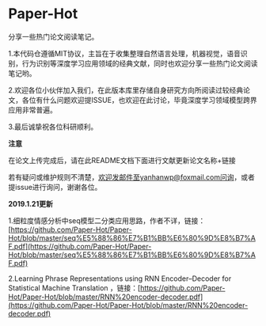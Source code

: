 # Paper-Hot
分享一些热门论文阅读笔记。

1.本代码仓遵循MIT协议，主旨在于收集整理自然语言处理，机器视觉，语音识别，行为识别等深度学习应用领域的经典文献，同时也欢迎分享一些热门论文阅读笔记哟。

2.欢迎各位小伙伴加入我们，在此版本库里存储自身研究方向所阅读过较经典论文，各位有什么问题欢迎提ISSUE，也欢迎在此讨论，毕竟深度学习领域模型跨界应用非常普遍。

3.最后诚挚祝各位科研顺利。

****注意****

在论文上传完成后，请在此README文档下面进行文献更新论文名称+链接

若有疑问或维护规则不清楚，欢迎发邮件至yanhanwp@foxmail.com问询，或者提issue进行询问，谢谢各位。

****2019.1.21更新****

1.细粒度情感分析中seq模型二分类应用思路，作者不详，链接：[https://github.com/Paper-Hot/Paper-Hot/blob/master/seq%E5%88%86%E7%B1%BB%E6%80%9D%E8%B7%AF.pdf](https://github.com/Paper-Hot/Paper-Hot/blob/master/seq%E5%88%86%E7%B1%BB%E6%80%9D%E8%B7%AF.pdf)

2.Learning Phrase Representations using RNN Encoder–Decoder for Statistical Machine Translation ，链接：[https://github.com/Paper-Hot/Paper-Hot/blob/master/RNN%20encoder-decoder.pdf](https://github.com/Paper-Hot/Paper-Hot/blob/master/RNN%20encoder-decoder.pdf)
